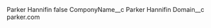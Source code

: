 <?xml version="1.0" encoding="UTF-8"?>
<CustomMetadata xmlns="http://soap.sforce.com/2006/04/metadata" xmlns:xsi="http://www.w3.org/2001/XMLSchema-instance" xmlns:xsd="http://www.w3.org/2001/XMLSchema">
    <label>Parker Hannifin</label>
    <protected>false</protected>
    <values>
        <field>ComponyName__c</field>
        <value xsi:type="xsd:string">Parker Hannifin</value>
    </values>
    <values>
        <field>Domain__c</field>
        <value xsi:type="xsd:string">parker.com</value>
    </values>
</CustomMetadata>
